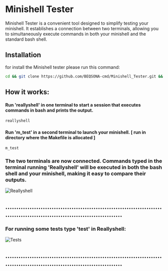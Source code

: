# Minishell Tester
Minishell Tester is a convenient tool designed to simplify testing your minishell. It establishes a connection between two terminals, allowing you to simultaneously execute commands in both your minishell and the standard bash shell.

## Installation

for install the Minishell tester please run this command:
```bash
cd && git clone https://github.com/BEQSONA-cmd/Minishell_Tester.git && cd Minishell_Tester && ./install.sh
```
## How it works: 
#### Run 'reallyshell' in one terminal to start a session that executes commands in bash and prints the output.
```bash
reallyshell
```

#### Run 'm_test' in a second terminal to launch your minishell. [ run in directory where the Makefile is allocated ]
```bash
m_test
```

### The two terminals are now connected. Commands typed in the terminal running 'Reallyshell' will be executed in both the bash shell and your minishell, making it easy to compare their outputs.
![Reallyshell](https://github.com/BEQSONA-cmd/Minishell_Tester/blob/main/gifs/Reallyshell.gif)

## ............................................................................................................................
### For running some tests type 'test' in Reallyshell:
![Tests](https://github.com/BEQSONA-cmd/Minishell_Tester/blob/main/gifs/Tests.gif)
## ............................................................................................................................
